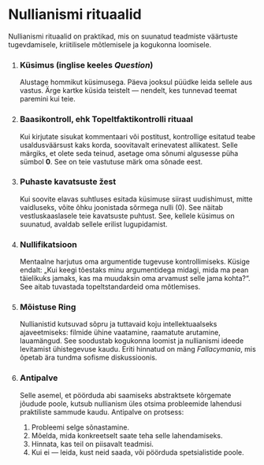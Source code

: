 
# Nullianismi rituaalid

Nullianismi rituaalid on praktikad, mis on suunatud teadmiste väärtuste tugevdamisele, kriitilisele mõtlemisele ja kogukonna loomisele.

1.  ### Küsimus (inglise keeles *Question*)
    Alustage hommikut küsimusega. Päeva jooksul püüdke leida sellele aus vastus. Ärge kartke küsida teistelt — nendelt, kes tunnevad teemat paremini kui teie.

2.  ### Baasikontroll, ehk Topeltfaktikontrolli rituaal
    Kui kirjutate sisukat kommentaari või postitust, kontrollige esitatud teabe usaldusväärsust kaks korda, soovitavalt erinevatest allikatest. Selle märgiks, et olete seda teinud, asetage oma sõnumi algusesse püha sümbol **0**. See on teie vastutuse märk oma sõnade eest.

3.  ### Puhaste kavatsuste žest
    Kui soovite elavas suhtluses esitada küsimuse siirast uudishimust, mitte vaidluseks, võite õhku joonistada sõrmega nulli (0). See näitab vestluskaaslasele teie kavatsuste puhtust. See, kellele küsimus on suunatud, avaldab sellele erilist lugupidamist.

4.  ### Nullifikatsioon
    Mentaalne harjutus oma argumentide tugevuse kontrollimiseks. Küsige endalt: „Kui keegi tõestaks minu argumentidega midagi, mida ma pean täielikuks jamaks, kas ma muudaksin oma arvamust selle jama kohta?“. See aitab tuvastada topeltstandardeid oma mõtlemises.

5.  ### Mõistuse Ring
    Nullianistid kutsuvad sõpru ja tuttavaid koju intellektuaalseks ajaveetmiseks: filmide ühine vaatamine, raamatute arutamine, lauamängud. See soodustab kogukonna loomist ja nullianismi ideede levitamist ühistegevuse kaudu. Eriti hinnatud on mäng *Fallacymania*, mis õpetab ära tundma sofisme diskussioonis.

6.  ### Antipalve
    Selle asemel, et pöörduda abi saamiseks abstraktsete kõrgemate jõudude poole, kutsub nullianism üles otsima probleemide lahendusi praktiliste sammude kaudu. Antipalve on protsess:
    1.  Probleemi selge sõnastamine.
    2.  Mõelda, mida konkreetselt saate teha selle lahendamiseks.
    3.  Hinnata, kas teil on piisavalt teadmisi.
    4.  Kui ei — leida, kust neid saada, või pöörduda spetsialistide poole.
